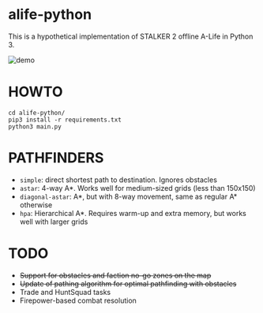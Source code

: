 # alife-python
This is a hypothetical implementation of STALKER 2 offline A-Life in Python 3.

![demo](https://media4.giphy.com/media/v1.Y2lkPTc5MGI3NjExOThnZzhzbno1NmU1YXJ3eTE0ZzV0cHRoZjY0OHpjYjdwam5tenByZCZlcD12MV9pbnRlcm5hbF9naWZfYnlfaWQmY3Q9Zw/VVh03jGxzHFca1aLjQ/giphy.gif)

# HOWTO
    cd alife-python/
    pip3 install -r requirements.txt
    python3 main.py

# PATHFINDERS
- `simple`: direct shortest path to destination. Ignores obstacles
- `astar`: 4-way A*. Works well for medium-sized grids (less than 150x150)
- `diagonal-astar`: A*, but with 8-way movement, same as regular A* otherwise
- `hpa`: Hierarchical A*. Requires warm-up and extra memory, but works well with larger grids

# TODO
- ~~Support for obstacles and faction no-go zones on the map~~
- ~~Update of pathing algorithm for optimal pathfinding with obstacles~~
- Trade and HuntSquad tasks
- Firepower-based combat resolution
